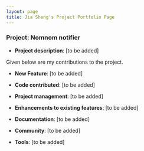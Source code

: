 ```yaml
---
layout: page
title: Jia Sheng's Project Portfolio Page
---
```


### Project: Nomnom notifier

- **Project description**: [to be added]

Given below are my contributions to the project.

* **New Feature**: [to be added]

* **Code contributed**: [to be added]

* **Project management**: [to be added]

* **Enhancements to existing features**: [to be added]

* **Documentation**: [to be added]

* **Community**: [to be added]

* **Tools**: [to be added]
